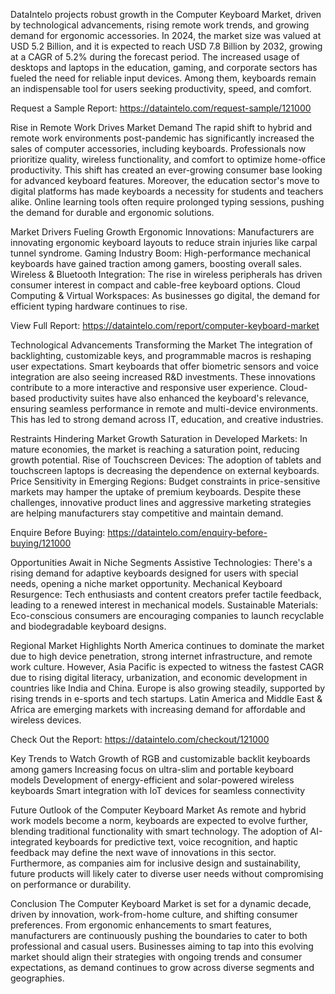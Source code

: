 DataIntelo projects robust growth in the Computer Keyboard Market, driven by technological advancements, rising remote work trends, and growing demand for ergonomic accessories. In 2024, the market size was valued at USD 5.2 Billion, and it is expected to reach USD 7.8 Billion by 2032, growing at a CAGR of 5.2% during the forecast period.
The increased usage of desktops and laptops in the education, gaming, and corporate sectors has fueled the need for reliable input devices. Among them, keyboards remain an indispensable tool for users seeking productivity, speed, and comfort.

Request a Sample Report: https://dataintelo.com/request-sample/121000

Rise in Remote Work Drives Market Demand
The rapid shift to hybrid and remote work environments post-pandemic has significantly increased the sales of computer accessories, including keyboards. Professionals now prioritize quality, wireless functionality, and comfort to optimize home-office productivity. This shift has created an ever-growing consumer base looking for advanced keyboard features.
Moreover, the education sector's move to digital platforms has made keyboards a necessity for students and teachers alike. Online learning tools often require prolonged typing sessions, pushing the demand for durable and ergonomic solutions.

Market Drivers Fueling Growth
Ergonomic Innovations: Manufacturers are innovating ergonomic keyboard layouts to reduce strain injuries like carpal tunnel syndrome.
Gaming Industry Boom: High-performance mechanical keyboards have gained traction among gamers, boosting overall sales.
Wireless & Bluetooth Integration: The rise in wireless peripherals has driven consumer interest in compact and cable-free keyboard options.
Cloud Computing & Virtual Workspaces: As businesses go digital, the demand for efficient typing hardware continues to rise.

View Full Report: https://dataintelo.com/report/computer-keyboard-market

Technological Advancements Transforming the Market
The integration of backlighting, customizable keys, and programmable macros is reshaping user expectations. Smart keyboards that offer biometric sensors and voice integration are also seeing increased R&D investments. These innovations contribute to a more interactive and responsive user experience.
Cloud-based productivity suites have also enhanced the keyboard's relevance, ensuring seamless performance in remote and multi-device environments. This has led to strong demand across IT, education, and creative industries.

Restraints Hindering Market Growth
Saturation in Developed Markets: In mature economies, the market is reaching a saturation point, reducing growth potential.
Rise of Touchscreen Devices: The adoption of tablets and touchscreen laptops is decreasing the dependence on external keyboards.
Price Sensitivity in Emerging Regions: Budget constraints in price-sensitive markets may hamper the uptake of premium keyboards.
Despite these challenges, innovative product lines and aggressive marketing strategies are helping manufacturers stay competitive and maintain demand.

Enquire Before Buying: https://dataintelo.com/enquiry-before-buying/121000

Opportunities Await in Niche Segments
Assistive Technologies: There's a rising demand for adaptive keyboards designed for users with special needs, opening a niche market opportunity.
Mechanical Keyboard Resurgence: Tech enthusiasts and content creators prefer tactile feedback, leading to a renewed interest in mechanical models.
Sustainable Materials: Eco-conscious consumers are encouraging companies to launch recyclable and biodegradable keyboard designs.

Regional Market Highlights
North America continues to dominate the market due to high device penetration, strong internet infrastructure, and remote work culture. However, Asia Pacific is expected to witness the fastest CAGR due to rising digital literacy, urbanization, and economic development in countries like India and China.
Europe is also growing steadily, supported by rising trends in e-sports and tech startups.
Latin America and Middle East & Africa are emerging markets with increasing demand for affordable and wireless devices.

Check Out the Report: https://dataintelo.com/checkout/121000

Key Trends to Watch
Growth of RGB and customizable backlit keyboards among gamers
Increasing focus on ultra-slim and portable keyboard models
Development of energy-efficient and solar-powered wireless keyboards
Smart integration with IoT devices for seamless connectivity

Future Outlook of the Computer Keyboard Market
As remote and hybrid work models become a norm, keyboards are expected to evolve further, blending traditional functionality with smart technology. The adoption of AI-integrated keyboards for predictive text, voice recognition, and haptic feedback may define the next wave of innovations in this sector.
Furthermore, as companies aim for inclusive design and sustainability, future products will likely cater to diverse user needs without compromising on performance or durability.

Conclusion
The Computer Keyboard Market is set for a dynamic decade, driven by innovation, work-from-home culture, and shifting consumer preferences. From ergonomic enhancements to smart features, manufacturers are continuously pushing the boundaries to cater to both professional and casual users.
Businesses aiming to tap into this evolving market should align their strategies with ongoing trends and consumer expectations, as demand continues to grow across diverse segments and geographies.

